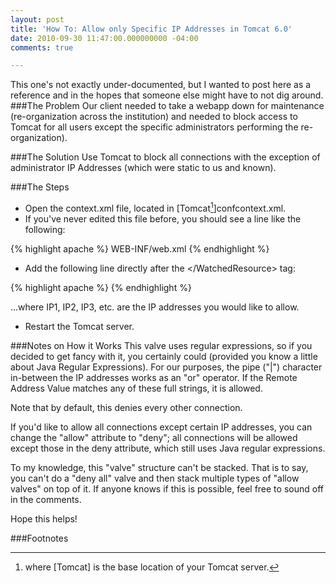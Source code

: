 ```yaml
---
layout: post
title: 'How To: Allow only Specific IP Addresses in Tomcat 6.0'
date: 2010-09-30 11:47:00.000000000 -04:00
comments: true

---
```

This one's not exactly under-documented, but I wanted to post here as a reference and in the hopes that someone else might have to not dig around.
###The Problem
Our client needed to take a webapp down for maintenance (re-organization across the institution) and needed to block access to Tomcat for all users except the specific administrators performing the re-organization). 

###The Solution
Use Tomcat to block all connections with the exception of administrator IP Addresses (which were static to us and known). 

###The Steps
* Open the context.xml file, located in [Tomcat[^1]]confcontext.xml.
* If you've never edited this file before, you should see a line like the following:

{% highlight apache %}
<WatchedResource>WEB-INF/web.xml</WatchedResource>
{% endhighlight %}
    
* Add the following line directly after the &lt;/WatchedResource&gt; tag:

{% highlight apache %}
<Valve className="org.apache.catalina.valves.RemoteAddrValve" allow="IP1|IP2|IP3">
{% endhighlight %}

...where IP1, IP2, IP3, etc. are the IP addresses you would like to allow.

* Restart the Tomcat server.

###Notes on How it Works
This valve uses regular expressions, so if you decided to get fancy with it, you certainly could (provided you know a little about Java Regular Expressions). For our purposes, the pipe ("|") character in-between the IP addresses works as an "or" operator. If the Remote Address Value matches any of these full strings, it is allowed. 

Note that by default, this denies every other connection. 

If you'd like to allow all connections except certain IP addresses, you can change the "allow" attribute to "deny"; all connections will be allowed except those in the deny attribute, which still uses Java regular expressions. 

To my knowledge, this "valve" structure can't be stacked. That is to say, you can't do a "deny all" valve and then stack multiple types of "allow valves" on top of it. If anyone knows if this is possible, feel free to sound off in the comments. 

Hope this helps!

###Footnotes
[^1]: where [Tomcat] is the base location of your Tomcat server.
